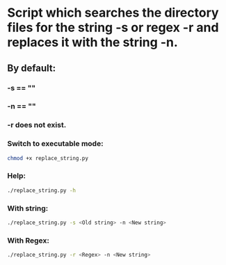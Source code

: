 # Script which searches the directory files for the string -s or regex -r and replaces it with the string -n.

## By default:
### -s == ""
### -n == ""
### -r does not exist.

### Switch to executable mode:
```bash
chmod +x replace_string.py
```
### Help:
```bash
./replace_string.py -h
```
### With string:
```bash
./replace_string.py -s <Old string> -n <New string>
```
### With Regex:
```bash
./replace_string.py -r <Regex> -n <New string>
```